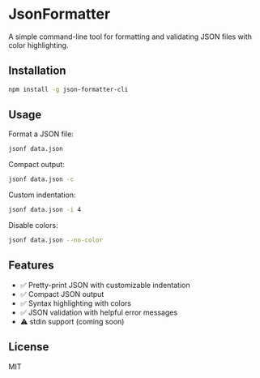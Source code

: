 # JsonFormatter

A simple command-line tool for formatting and validating JSON files with color highlighting.

## Installation

```bash
npm install -g json-formatter-cli
```

## Usage

Format a JSON file:
```bash
jsonf data.json
```

Compact output:
```bash
jsonf data.json -c
```

Custom indentation:
```bash
jsonf data.json -i 4
```

Disable colors:
```bash
jsonf data.json --no-color
```

## Features

- ✅ Pretty-print JSON with customizable indentation  
- ✅ Compact JSON output
- ✅ Syntax highlighting with colors
- ✅ JSON validation with helpful error messages
- ⚠️  stdin support (coming soon)

## License

MIT